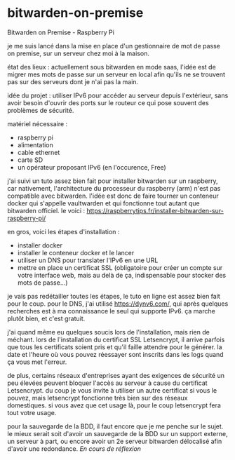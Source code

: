 # bitwarden-on-premise
Bitwarden on Premise - Raspberry Pi

je me suis lancé dans la mise en place d'un gestionnaire de mot de passe on premise, sur un serveur chez moi à la maison.

état des lieux : actuellement sous bitwarden en mode saas, l'idée est de migrer mes mots de passe sur un serveur en local afin qu'ils ne se trouvent pas sur des serveurs dont je n'ai pas la main.

idée du projet : utiliser IPv6 pour accéder au serveur depuis l'extérieur, sans avoir besoin d'ouvrir des ports sur le routeur ce qui pose souvent des problèmes de sécurité. 

matériel nécessaire : 
* raspberry pi
* alimentation
* cable ethernet
* carte SD
* un opérateur proposant IPv6 (en l'occurence, Free)

j'ai suivi un tuto assez bien fait pour installer bitwarden sur un raspberry, car nativement, l'architecture du processeur du raspberry (arm) n'est pas compatible avec bitwarden. l'idée est donc de faire tourner un conteneur docker qui s'appelle vaultwarden et qui fonctionne tout autant que bitwarden officiel. le voici : https://raspberrytips.fr/installer-bitwarden-sur-raspberry-pi/

en gros, voici les étapes d'installation : 
* installer docker
* installer le conteneur docker et le lancer
* utiliser un DNS pour translater l'IPv6 en une URL
* mettre en place un certificat SSL (obligatoire pour créer un compte sur votre interface web, mais au delà de ça, indispensable pour stocker des mots de passe...)

je vais pas redétailler toutes les étapes, le tuto en ligne est assez bien fait pour le coup. pour le DNS, j'ai utilisé https://dynv6.com/, qui après quelques recherches est à ma connaissance le seul qui supporte IPv6.
ça marche plutôt bien, et c'est gratuit.

j'ai quand même eu quelques soucis lors de l'installation, mais rien de méchant. lors de l'installation du certificat SSL Letsencrypt, il arrive parfois que tous les certificats soient pris et qu'il faille attendre pour le générer. la date et l'heure où vous pouvez réessayer sont inscrits dans les logs quand ça vous met l'erreur.

de plus, certains réseaux d'entreprises ayant des exigences de sécurité un peu élevées peuvent bloquer l'accès au serveur à cause du certificat Letsencrypt. du coup je vous invite à utiliser un autre certificat si vous le pouvez, mais letsencrypt fonctionne très bien sur des réseaux domestiques. si vous avez que cet usage là, pour le coup letsencrypt fera tout votre usage.

pour la sauvegarde de la BDD, il faut encore que je me penche sur le sujet. le mieux serait soit d'avoir un sauvegarde de la BDD sur un support externe, un serveur à part, ou encore avoir un 2e serveur bitwarden délocalisé afin d'avoir une redondance. 
_En cours de réflexion_

